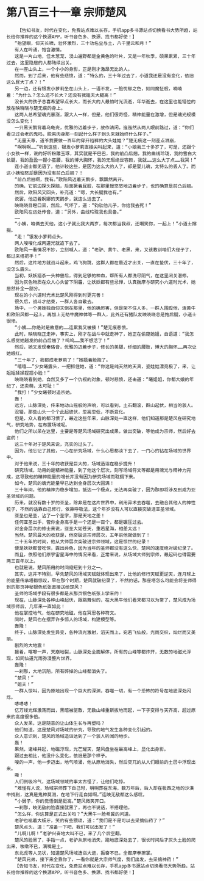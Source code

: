 # 第八百三十一章 宗师楚风
        【告知书友，时代在变化，免费站点难以长存，手机app多书源站点切换看书大势所趋，站长给你推荐的这个换源APP，听书音色多、换源、找书都好使！】
       “抬望眼，仰天长啸，壮怀激烈，三十功名尘与土，八千里云和月！”
       有人在吟诵，饱含激情。
       这是一片山地，佳木葱茏，漫山遍野都是金黄色的叶片，又是一年秋季，硕果累累，三十年过去，这里隐居的人都陆续出关。
       在一座山头上，一个小小的身影，正是刚才激昂无比的人。
       然而，到了后来，他有些悲愤，道：“特么的，三十年过去了，小道我还是没有变化，依旧这么屁大丁点？！”
       另一边，还有银发小萝莉坐在山头上，一语不发，一脸忧郁之色，如同魔怔般，喃喃着：“为什么？怎么还不长大？还没有我姐夫大腿高！”
       没长大的孩子总喜希望早点长大，而长大的人最怕时光流逝，年华逝去，在这里也能错位的放在映晓晓与楚无痕的身上。
       这两人总希望魂光暴涨，跟大人一样，但是，他们很奇怪，精神能量在激增，但是魂光规模没怎么变化！
       一只黑天鹅背着乌龟壳，优雅的迈着步子，故作清闲，迤迤然从两人眼前路过，道：“你们看见过会老的鬼吗，脱离肉身那一刻起什么样子到头来就始终什么样子。”
       “无量天尊，道爷我要做一百年的穿开裆裤的大头娃娃？”楚无痕这一刻差点泪崩，
       “啊啊啊……”听到这些，银发小萝莉直接尖叫起来，道：“小娘我三十多岁了，可是，还跟个小女孩一样，说的好听粉雕玉琢，其实就是干巴巴，我的前凸后翘，我的曲线玲珑，我的雪白大长腿，我的盈盈一握小蛮腰，我的博大胸怀，我的无瑕绝世容颜，我就……这么大丁点……我哭！”
       连小道士都无语了，他计较这些，是因为这么大的人了，却是婴儿魂，太特么的丢人了。而这小姨恼怒却是因为没有前凸后翘？！
       “前凸后翘啊，我有。”欧阳风迈着天鹅步，飘飘然离开。
       的确，它前边探头探脑，后面撅着屁股，在那里慢悠悠地迈着步子，也的确算是前凸后翘。
       然后，欧阳风又回头，补充道：“嗯，大长腿我也有。”
       说罢，他迈着婀娜的天鹅步，就这么远去了。
       映晓晓目瞪口呆，然后，气坏了，道：“钧驮他儿子，你给我去死！”
       欧阳风在远处传音，道：“另外，曲线玲珑我也具备。”
       ……
       “小姨，咱俩去灭他，这小子就比我大两岁，每次都当我叔，还嘲笑你，一起上！”小道士撺掇。
       “走！”银发小萝莉点头。
       两人嗖嗖化成两道光就追下去了。
       欧阳风一看情况不妙，立刻喊人，道：“老驴、黄牛、老黑，来，又该教训咱们大侄子了，都过来搭把手！”
       然后，这片地方就战斗起来，鸡飞狗跳，这群人都在最近才出关，一直在蛰伏，三十年了，没怎么露头。
       当初，妖妖猎杀一头神兽后，得到足够的神血，帮所有人都洗尽阴气，在这里闭关潜修。
       因为灰色物质在众人心头留下阴霾，让妖妖都有些忌惮，认真揣摩与研究小六道时光术，她居然补全一部分。
       现在的小六道时光术比楚风刚得到时更完善！
       很久后，战斗才结束，一群人各自散去。
       场中，一个男娃独自仰天倒在那里，他的确厉害，但是架不住人多，一群人围殴他，连黄牛和欧阳风都一起上，再加上无劫牛魔神体等一群人，此外还有猪队友映晓晓总是拖后腿，小道士很惨。
       “小姨……你绝对是故意的……连累我又被揍！”楚无痕悲愤。
       此时，映晓晓正走神，事实上，刚才在战斗中就走神了，她正在偷窥她姐，自语道：“我怎么感觉她越发的前凸后翘了？呜呜……我不想活了！”
       然后，她又发现秦珞音，优雅的迈着步子，修长的美腿，纤细的腰肢，博大的胸怀……再次让她眼红。
       “三十年了，我都成老萝莉了！”她捂着脸跑了。
       “嘻嘻……”少女曦露头，一把抓住她，道：“你这是纯天然的天真，瓷娃娃漂亮极了，来，让姐姐揉揉捏捏小脸！”
       映晓晓看到她，自然又多了一个仇视的对象，顿时悲愤，还击道：“曦姐姐，你都大娘的年纪了，还卖萌，太可耻！”
       “我打！”少女曦顿时追杀她。
       轰！
       远方，山脉深处，传来地动山摇般的声响，可以看到，土石翻滚，群山起伏，相当的骇人。
       没错，那些山头一个个此起彼伏，忽高忽低，不断变化。
       但是，众人看的都习惯了，最近这些年来，山脉深处一直这样，他们知道那是楚风在研究地气，研究地势，在布置场域呢。
       他们之所以呆在这里，主要是等楚风场域研究出成果，做出突破，等他成为宗师，然后好去盗药！
       这三十年对于楚风来说，充实的过头了。
       因为，他忘记了其他，一心在研究场域，什么心思都淡下去了，一门心的钻在场域的世界中。
       对于他来说，三十年的收获是巨大的，场域造诣在稳步提升！
       研究场域，动用的是精神能量，到了他这个层次，刻写场域符文等都是用魂光与精神力完成，这导致他的精神能量的增长并没有因为研究场域而耽搁下来。
       如今，楚风的魂光能量早已达到金身层次大圆满！
       三十年间，他的精神力稳步增加，抵达一个极点，无法再突破了，因为那即将涉及到成为亚圣领域的问题。
       历来，就没有数十岁的亚圣，除非是在这片世界中，利用异术去吞噬，去融合其他人的神性粒子，不然的话靠自己修行，依靠呼吸法，这个年岁没有人可以直接突破进亚圣领域。
       亚圣也是圣，沾了一个圣字，那是天地之差！
       任何亚圣出手，管你金身高手是一个还是一百个，都是碾压过去。
       对金身层次的修士来说，亚圣大如苍天，重若星海，相差太远！
       当然，楚风最大的收获是，他突破进宗师层次，五年前他就做到了！
       二十五年的时间，他从大师层次突破进宗师领域，这是惊世的纪录！
       便是妖妖都曾吃惊，露出异色，因为当年的圣师都没有这么快，楚风的速度绝对破纪录了。
       而且，依照他们原宇宙星海中的情况来看，正常来说，从场域大师到宗师，最起码也得需要两三百年以上。
       也就是说，楚风所用的时间缩短到十分之一。
       其实，这并不特别，早先楚风的场域天赋就体现出来了，比他的修行天赋更逆天，连月球上的能量传承塔都惊叹，早在那个时期，楚风就破纪录了，不然的话，那座塔怎么可能会将圣师得到的那页神秘银色纸张直接送给楚风？
       圣师的场域手段有很多都是从那页银色纸张上学来的！
       现在，山脉深处各种山峰起伏，跟跳舞似的，在大黑牛他们看来都习以为常了，楚风成为场域宗师后，几年来一直如此！
       他在掌控地气，他在研究地磁，他在冥思各种符文。
       同时，楚风也在摆弄许多惊人的场域，构建模型等。
       轰隆！
       终于，山脉深处发生异变，各种流光激射，滔天而上，宛若飞仙般，光雨交织，灿烂而又美丽。
       剧烈的大地震！
       接着，喀嚓一声，天崩地裂，山脉深处全面解体，所有的山峰等都炸开，无数的地磁光浮现，如同仙道光雨弥漫整片世界。
       轰隆！
       一刹那，大地沉陷，所有碎掉的山峰都消失了。
       “楚风！”
       “姐夫！”
       一群人惊叫，因为原地出现一个巨大的深渊，吞噬一切，有一个恐怖的符号在地底深处闪烁。
       哧哧哧！
       亿万缕光辉激荡而出，黑暗被驱散，无数山峰重新拔地而起，一下子变得与天齐高，超过原来的高度很多倍。
       众人发呆，这是随意的让山体生长与再塑吗？
       他们知道，这是楚风对场域的研究，导致的地气发生各种变化引起的。
       众人意识到，楚风的场域造诣达到了一个骇人听闻的地步。
       轰！
       果然，诸峰并起，地磁浮现，光芒耀天，楚风盘坐在最高峰上，显化出身影。
       跟过去相比，他没什么变化，依旧是那个样子。
       嗖的一声，他一步迈出，地气喷涌，他从原地消失，然后突兀的从人们眼前的土层中浮现出来。
       嘶！
       人们倒吸冷气，这场域领域的事太古怪了，让他们吃惊。
       “难怪有人说，场域宗师葬下自己时，明明葬在东海，数万年后，后人却在极西之地的沙漠中找到，这真是鬼神莫测，在地下行走自如啊。”连映无敌都这么感叹。
       “小舅子，你的觉悟倒是挺高。”楚风微笑开口。
       一刹那，映无敌的脸直接就黑了，再也不说话，不搭理他。
       “怎么样，你这算是正式出关吗？”大黑牛一脸希冀的问道。
       老驴也呲着大板牙，笑的有些猥琐，道：“我们是不是可以去采摘仙药了？”
       楚风点头，道：“准备一下吧，我们可以出发了！”
       “儿啊儿啊！”老驴兴奋地大叫不已，来了几个后空翻。
       楚风的脸黑了，手指一点，老驴从原地消失，跑地底深处去了，很长时间后才灰头土脸的爬出来，咳嗽不已，满嘴是土。
       东北虎等人见状，知道楚风场域造诣大进，振奋不已，全都摩拳擦掌。
       “楚风兄弟，接下来全靠你了，一看你就是大宗师气度，我们出发，去采摘神药！”
       【告知书友，时代在变化，免费站点难以长存，手机app多书源站点切换看书大势所趋，站长给你推荐的这个换源APP，听书音色多、换源、找书都好使！】